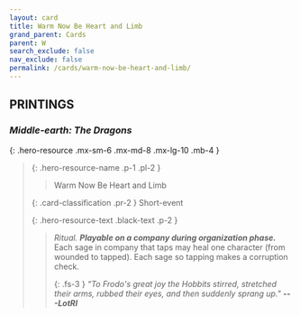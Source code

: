 ```yaml
---
layout: card
title: Warm Now Be Heart and Limb
grand_parent: Cards
parent: W
search_exclude: false
nav_exclude: false
permalink: /cards/warm-now-be-heart-and-limb/
---
```


## PRINTINGS


### _Middle-earth: The Dragons_

{: .hero-resource .mx-sm-6 .mx-md-8 .mx-lg-10 .mb-4 }
> {: .hero-resource-name .p-1 .pl-2 }
> > <div class="card-mp"></div>
> > <div class="card-name">Warm Now Be Heart and Limb</div>
>
> {: .card-classification .pr-2 }
> Short-event
>
> {: .hero-resource-text .black-text .p-2 }
> > _Ritual._ ***Playable on a company during organization phase.*** Each sage in company that taps may heal one character (from wounded to tapped). Each sage so tapping makes a corruption check. 
> > 
> > {: .fs-3 } 
> > _“To Frodo's great joy the Hobbits stirred, stretched their arms, rubbed their eyes, and then suddenly sprang up."_ ***---&#65279;LotRI*** 
> 
